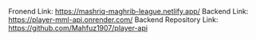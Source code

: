 Fronend Link: https://mashriq-maghrib-league.netlify.app/
Backend Link: https://player-mml-api.onrender.com/
Backend Repository Link: https://github.com/Mahfuz1907/player-api
